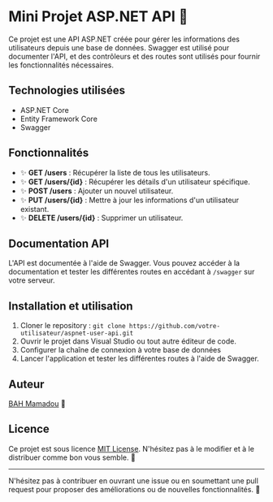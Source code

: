 # Mini Projet ASP.NET API 🚀

Ce projet est une API ASP.NET créée pour gérer les informations des utilisateurs depuis une base de données. Swagger est utilisé pour documenter l'API, et des contrôleurs et des routes sont utilisés pour fournir les fonctionnalités nécessaires.

## Technologies utilisées
- ASP.NET Core
- Entity Framework Core
- Swagger

## Fonctionnalités
- ✨ **GET /users** : Récupérer la liste de tous les utilisateurs.
- ✨ **GET /users/{id}** : Récupérer les détails d'un utilisateur spécifique.
- ✨ **POST /users** : Ajouter un nouvel utilisateur.
- ✨ **PUT /users/{id}** : Mettre à jour les informations d'un utilisateur existant.
- ✨ **DELETE /users/{id}** : Supprimer un utilisateur.

## Documentation API
L'API est documentée à l'aide de Swagger. Vous pouvez accéder à la documentation et tester les différentes routes en accédant à `/swagger` sur votre serveur.

## Installation et utilisation
1. Cloner le repository : `git clone https://github.com/votre-utilisateur/aspnet-user-api.git`
2. Ouvrir le projet dans Visual Studio ou tout autre éditeur de code.
3. Configurer la chaîne de connexion à votre base de données 
4. Lancer l'application et tester les différentes routes à l'aide de Swagger.

## Auteur
[BAH Mamadou](https://bahali21.github.io/BAHMamadou/) 📝

## Licence
Ce projet est sous licence [MIT License](LICENSE). N'hésitez pas à le modifier et à le distribuer comme bon vous semble. 📄

---

N'hésitez pas à contribuer en ouvrant une issue ou en soumettant une pull request pour proposer des améliorations ou de nouvelles fonctionnalités. 🙌
